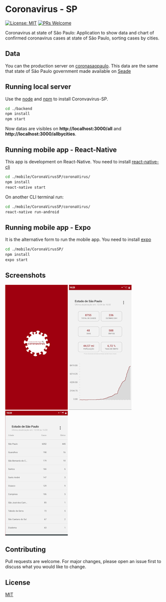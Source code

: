 # Coronavirus - SP

[![License: MIT](https://img.shields.io/badge/License-MIT-yellow.svg)](https://opensource.org/licenses/MIT)
[![PRs Welcome](https://img.shields.io/badge/PRs-welcome-brightgreen.svg?style=flat-square)](http://makeapullrequest.com) 

Coronavirus at state of São Paulo: Application to show data and chart of confirmed coronavirus cases at state of São Paulo, sorting cases by cities.

## Data

You can the production server on [coronasaopaulo](https://coronasaopaulo.herokuapp.com/). This data are the same that state of São Paulo government made available on [Seade](https://www.seade.gov.br/coronavirus/)


## Running local server

Use the [node](https://nodejs.org/en/) and [npm](https://www.npmjs.com/) to install Coronvavirus-SP.

```bash
cd ./backend
npm install
npm start
```
Now datas are visibles on **http://localhost:3000/all** and **http://localhost:3000/allbycities**.


## Running mobile app - React-Native

This app is development on React-Native. You need to install [react-native-cli](https://github.com/react-native-community/cli)

```bash
cd ./mobile/CoronaVirusSP/coronaVirus/
npm install
react-native start
```

On another CLI terminal run:
```bash
cd ./mobile/CoronaVirusSP/coronaVirus/
react-native run-android
```

## Running mobile app - Expo

It is the alternative form to run the mobile app. You need to install [expo](https://docs.expo.io/versions/latest/)

```bash
cd ./mobile/CoronaVirusSP/
npm install
expo start
```

## Screenshots

![screenshot1](https://raw.githubusercontent.com/barretorodrigo/CoronaSaoPaulo/master/screenshots/Screenshot1.png)
![screenshot2](https://raw.githubusercontent.com/barretorodrigo/CoronaSaoPaulo/master/screenshots/Screenshot2.png)
![screenshot3](https://raw.githubusercontent.com/barretorodrigo/CoronaSaoPaulo/master/screenshots/Screenshot3.png)

## Contributing
Pull requests are welcome. For major changes, please open an issue first to discuss what you would like to change.

## License
[MIT](https://choosealicense.com/licenses/mit/)